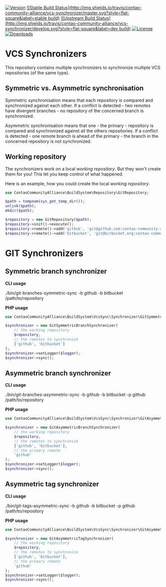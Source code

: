 [![Version](http://img.shields.io/packagist/v/contao-community-alliance/vcs-synchronizer.svg?style=flat-square)](https://packagist.org/packages/contao-community-alliance/vcs-synchronizer)
[![Stable Build Status](http://img.shields.io/travis/contao-community-alliance/vcs-synchronizer/master.svg?style=flat-square&label=stable build)](https://travis-ci.org/contao-community-alliance/vcs-synchronizer)
[![Upstream Build Status](http://img.shields.io/travis/contao-community-alliance/vcs-synchronizer/develop.svg?style=flat-square&label=dev build)](https://travis-ci.org/contao-community-alliance/vcs-synchronizer)
[![License](http://img.shields.io/packagist/l/contao-community-alliance/vcs-synchronizer.svg?style=flat-square)](https://github.com/contao-community-alliance/vcs-synchronizer/blob/master/LICENSE)
[![Downloads](http://img.shields.io/packagist/dt/contao-community-alliance/vcs-synchronizer.svg?style=flat-square)](https://packagist.org/packages/contao-community-alliance/vcs-synchronizer)

VCS Synchronizers
=================

This repository contains multiple synchronizers to synchronize multiple VCS repositories (of the same type).

Symmetric vs. Asymmetric synchronisation
----------------------------------------

Symmetric synchronisation means that each repository is compared and synchronized against each other.
If a conflict is detected - two remotes have divergent branches - no repository of the concerned branch is synchronized.

Asymmetric synchronisation means that one - the primary - repository is compared and synchronized against all the others
repositories. If a conflict is detected - one remote branch is ahead of the primary - the branch in the concerned
repository is not synchronized.

Working repository
------------------

The synchronizers work on a local *working repository*. But they won't create them for you! This let you keep control
of what happened.

Here is an example, how you could create the local *working repository*.

```php
use ContaoCommunityAlliance\BuildSystem\Repository\GitRepository;

$path = tempnam(sys_get_temp_dir());
unlink($path);
mkdir($path);

$repository = new GitRepository($path);
$repository->init()->execute();
$repository->remote()->add('github', 'git@github.com:contao-community-alliance/vcs-synchronizer.git')->execute();
$repository->remote()->add('bitbucket', 'git@bitbucket.org:contao-community-alliance/vcs-synchronizer.git')->execute();
```

GIT Synchronizers
=================

Symmetric branch synchronizer
-----------------------------

**CLI usage**

./bin/git-branches-symmetric-sync -b github -b bitbucket /path/to/repository

**PHP usage**

```php
use ContaoCommunityAlliance\BuildSystem\VcsSync\Synchronizer\GitSymmetricBranchSynchronizer;

$synchronizer = new GitSymmetricBranchSynchronizer(
    // the working repository
    $repository,
    // the remotes to synchronize
    ['github', 'bitbucket']
);
$synchronizer->setLogger($logger);
$synchronizer->sync();
```

Asymmetric branch synchronizer
------------------------------

**CLI usage**

./bin/git-branches-asymmetric-sync -b github -b bitbucket -p github /path/to/repository

**PHP usage**

```php
use ContaoCommunityAlliance\BuildSystem\VcsSync\Synchronizer\GitAsymmetricBranchSynchronizer;

$synchronizer = new GitAsymmetricBranchSynchronizer(
    // the working repository
    $repository,
    // the remotes to synchronize
    ['github', 'bitbucket'],
    // the primary remote
    'github'
);
$synchronizer->setLogger($logger);
$synchronizer->sync();
```

Asymmetric tag synchronizer
---------------------------

**CLI usage**

./bin/git-tags-asymmetric-sync -b github -b bitbucket -p github /path/to/repository

**PHP usage**

```php
use ContaoCommunityAlliance\BuildSystem\VcsSync\Synchronizer\GitAsymmetricTagSynchronizer;

$synchronizer = new GitAsymmetricTagSynchronizer(
    // the working repository
    $repository,
    // the remotes to synchronize
    ['github', 'bitbucket'],
    // the primary remote
    'github'
);
$synchronizer->setLogger($logger);
$synchronizer->sync();
```
